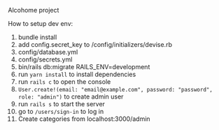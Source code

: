 Alcohome project

How to setup dev env:

1. bundle install
2. add config.secret_key to <project>/config/initializers/devise.rb
3. config/database.yml
4. config/secrets.yml
5. bin/rails db:migrate RAILS_ENV=development
6. run `yarn install` to install dependencies
7. run `rails c` to open the console
8. `User.create!(email: "email@example.com", password: "password", role: "admin")` to create admin user
9. run `rails s` to start the server
10. go to `/users/sign-in` to log in
11. Create categories from localhost:3000/admin

